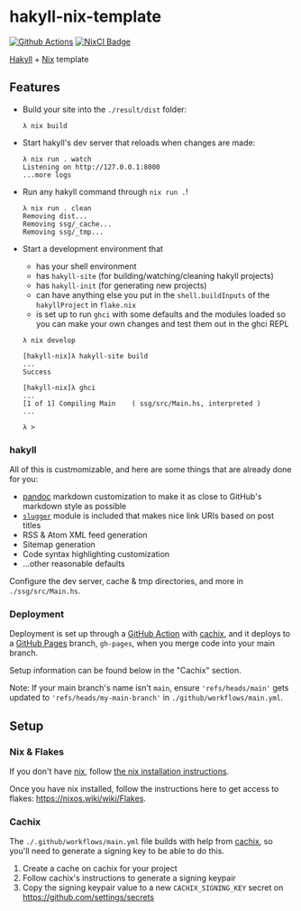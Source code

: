 # hakyll-nix-template

[![Github Actions](https://github.com/kutyel/kutyel-hakyll/actions/workflows/main.yml/badge.svg)](https://github.com/kutyel/kutyel-hakyll/actions/workflows/main.yml)
[![NixCI Badge](https://nix-ci.com/badge/gh:kutyel:kutyel-hakyll)](https://nix-ci.com/account/repo/gh:kutyel:kutyel-hakyll/suite/main)

[Hakyll](https://jaspervdj.be/hakyll/) + [Nix](https://nixos.org) template

## Features

- Build your site into the `./result/dist` folder:
  ```
  λ nix build
  ```
- Start hakyll's dev server that reloads when changes are made:
  ```
  λ nix run . watch
  Listening on http://127.0.0.1:8000
  ...more logs
  ```
- Run any hakyll command through `nix run .`!
  ```
  λ nix run . clean
  Removing dist...
  Removing ssg/_cache...
  Removing ssg/_tmp...
  ```
- Start a development environment that

  - has your shell environment
  - has `hakyll-site` (for building/watching/cleaning hakyll projects)
  - has `hakyll-init` (for generating new projects)
  - can have anything else you put in the `shell.buildInputs` of the
    `hakyllProject` in `flake.nix`
  - is set up to run `ghci` with some defaults and the modules loaded so you can
    make your own changes and test them out in the ghci REPL

  ```
  λ nix develop

  [hakyll-nix]λ hakyll-site build
  ...
  Success

  [hakyll-nix]λ ghci
  ...
  [1 of 1] Compiling Main    ( ssg/src/Main.hs, interpreted )
  ...

  λ >
  ```

### hakyll

All of this is custmomizable, and here are some things that are already done for
you:

- [pandoc](https://github.com/jgm/pandoc/) markdown customization to make it as
  close to GitHub's markdown style as possible
- [`slugger`](https://hackage.haskell.org/package/slugger) module is included that makes nice link URIs based on post titles
- RSS & Atom XML feed generation
- Sitemap generation
- Code syntax highlighting customization
- ...other reasonable defaults

Configure the dev server, cache & tmp directories, and more in
`./ssg/src/Main.hs`.

### Deployment

Deployment is set up through a [GitHub
Action](https://github.com/features/actions) with [cachix](https://cachix.org),
and it deploys to a [GitHub Pages](https://pages.github.com/) branch,
`gh-pages`, when you merge code into your main branch.

Setup information can be found below in the "Cachix" section.

Note: If your main branch's name isn't `main`, ensure `'refs/heads/main'` gets
updated to `'refs/heads/my-main-branch'` in `./github/workflows/main.yml`.

## Setup

### Nix & Flakes

If you don't have [nix](https://nixos.org), follow [the nix installation
instructions](https://nixos.org/download.html).

Once you have nix installed, follow the instructions here to get access to
flakes: https://nixos.wiki/wiki/Flakes.

### Cachix

The `./.github/workflows/main.yml` file builds with help from
[cachix](https://app.cachix.org), so you'll need to generate a signing key to be
able to do this.

1. Create a cache on cachix for your project
1. Follow cachix's instructions to generate a signing keypair
1. Copy the signing keypair value to a new `CACHIX_SIGNING_KEY` secret on
   https://github.com/settings/secrets
